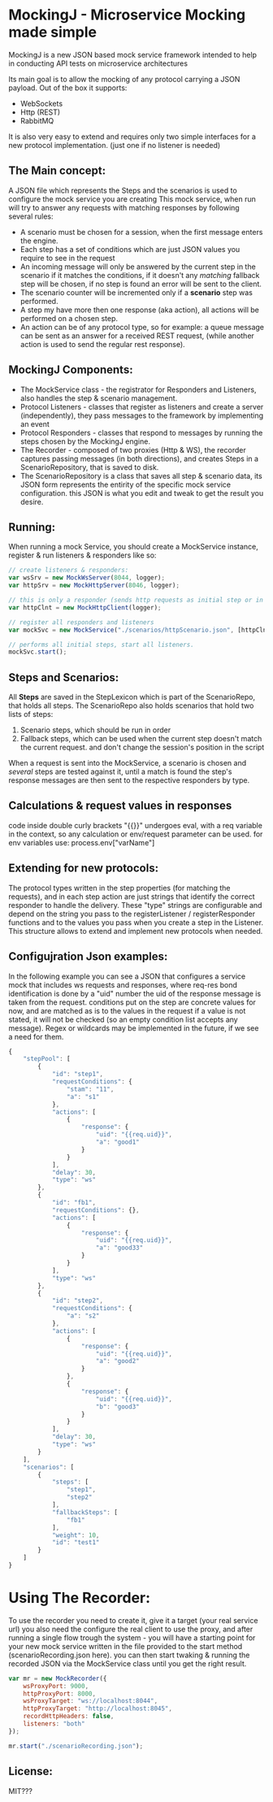 # MockingJ - Microservice Mocking made simple
MockingJ is a new JSON based mock service framework intended to help in conducting API tests on microservice architectures

Its main goal is to allow the mocking of any protocol carrying a JSON payload.
Out of the box it supports:

* WebSockets
* Http (REST)
* RabbitMQ

It is also very easy to extend and requires only two simple interfaces for a new protocol implementation. (just one if no listener is needed)

## The Main concept:
A JSON file which represents the Steps and the scenarios is used to configure the mock service you are creating
This mock service, when run will try to answer any requests with matching responses by following several rules:

* A scenario must be chosen for a session, when the first message enters the engine.
* Each step has a set of conditions which are just JSON values you require to see in the request
* An incoming message will only be answered by the current step in the scenario if it matches the conditions, if it doesn't any *matching* fallback step will be chosen, if no step is found an error will be sent to the client.
* The scenario counter will be incremented only if a **scenario** step was performed.
* A step my have more then one response (aka action), all actions will be performed on a chosen step.
* An action can be of any protocol type, so for example: a queue message can be sent as an answer for a received REST request, (while another action is used to send the regular rest response).


## MockingJ Components:

* The MockService class - the registrator for Responders and Listeners, also handles the step & scenario management.
* Protocol Listeners - classes that register as listeners and create a server (independently), they pass messages to the framework by implementing an event
* Protocol Responders - classes that respond to messages by running the steps chosen by the MockingJ engine.
* The Recorder - composed of two proxies (Http & WS), the recorder captures passing messages (in both directions), and creates Steps in a ScenarioRepository, that is saved to disk.
* The ScenarioRepository is a class that saves all step & scenario data, its JSON form represents the entirity of the specific mock service configuration. this JSON is what you edit and tweak to get the result you desire.

## Running:
When running a mock Service, you should create a MockService instance, register & run listeners & responders like so:

```javascript
// create listeners & responders:
var wsSrv = new MockWsServer(8044, logger);
var httpSrv = new MockHttpServer(8046, logger);

// this is only a responder (sends http requests as initial step or in response to something else)
var httpClnt = new MockHttpClient(logger);

// register all responders and listeners
var mockSvc = new MockService("./scenarios/httpScenario.json", [httpClnt, wsSrv, httpSrv], [wsSrv, httpSrv], logger);

// performs all initial steps, start all listeners.
mockSvc.start();
```

## Steps and Scenarios: 
All **Steps** are saved in the StepLexicon which is part of the ScenarioRepo, that holds all steps.
The ScenarioRepo also holds scenarios that hold two lists of steps:

1. Scenario steps, which should be run in order
2. Fallback steps, which can be used when the current step doesn't match the current request. and don't change the session's position in the script

When a request is sent into the MockService, a scenario is chosen and *several* steps are tested against it, until a match is found
the step's response messages are then sent to the respective responders by type.

## Calculations & request values in responses
code inside double curly brackets "{{}}" undergoes eval, with a req variable in the context, so any calculation or env/request parameter can be used.
for env variables use: process.env["varName"]

## Extending for new protocols:
The protocol types written in the step properties (for matching the requests), and in each step action are just strings that identify the correct responder to handle the delivery. 
These "type" strings are configurable and depend on the string you pass to the registerListener / registerResponder functions and to the values you pass when you create a step in the Listener.
This structure allows to extend and implement new protocols when needed.


## Configujration Json examples:
In the following example you can see a JSON that configures a service mock that includes ws requests and responses, where req-res bond identification is done by a "uid" number 
the uid of the response message is taken from the request.
conditions put on the step are concrete values for now, and are matched as is to the values in the request
if a value is not stated, it will not be checked (so an empty condition list accepts any message).
Regex or wildcards may be implemented in the future, if we see a need for them.


```javascript
{
    "stepPool": [
        {
            "id": "step1",
            "requestConditions": {
                "stam": "11",
                "a": "s1"
            },
            "actions": [
                {
                    "response": {
                        "uid": "{{req.uid}}",
                        "a": "good1"
                    }
                }
            ],
            "delay": 30,
            "type": "ws"
        },
        {
            "id": "fb1",
            "requestConditions": {},
            "actions": [
                {
                    "response": {
                        "uid": "{{req.uid}}",
                        "a": "good33"
                    }
                }
            ],
            "type": "ws"
        },
        {
            "id": "step2",
            "requestConditions": {
                "a": "s2"
            },
            "actions": [
                {
                    "response": {
                        "uid": "{{req.uid}}",
                        "a": "good2"
                    }
                },
                {
                    "response": {
                        "uid": "{{req.uid}}",
                        "b": "good3"
                    }
                }
            ],
            "delay": 30,
            "type": "ws"
        }
    ],
    "scenarios": [
        {
            "steps": [
                "step1",
                "step2"
            ],
            "fallbackSteps": [
                "fb1"
            ],
            "weight": 10,
            "id": "test1"
        }
    ]
}
```

# Using The Recorder:
To use the recorder you need to create it, give it a target (your real service url)
you also need the configure the real client to use the proxy, and after running a single flow trough the system - you will have a starting point for your new mock service written in the file provided to the start method (scenarioRecording.json here).
you can then start twaking & running the recorded JSON via the MockService class until you get the right result.

```javascript
var mr = new MockRecorder({
    wsProxyPort: 9000,
    httpProxyPort: 8000,
    wsProxyTarget: "ws://localhost:8044",
    httpProxyTarget: "http://localhost:8045",
    recordHttpHeaders: false,
    listeners: "both"
});

mr.start("./scenarioRecording.json");
```

## License:
MIT???